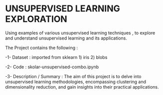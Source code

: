 # UNSUPERVISED LEARNING EXPLORATION
Using examples of various unsupervised learning techniques , to explore and understand unsupervised learning and its applications.

The Project contains the following :

-1- Dataset : imported from sklearn
              1) iris
              2) blobs

-2- Code    : skolar-unsupervised-combo.ipynb

-3- Description / Summary : 
The aim of this project is to delve into unsupervised learning methodologies, encompassing clustering and dimensionality reduction, and gain insights into their practical applications.
